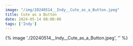 ```yaml
---
image: "/img/20240514__Indy__Cute_as_a_Button.jpeg"
title: Cute as a Button 
date: 2024-05-14 08:00:00
tags: ['Indy']
---
```

{% image './20240514__Indy__Cute_as_a_Button.jpeg', '' %}